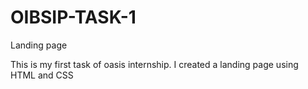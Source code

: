 # OIBSIP-TASK-1
Landing page

This is my first task of oasis internship. I created a landing page using HTML and CSS
